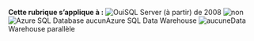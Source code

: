 **Cette rubrique s’applique à :** ![Oui](media/yes.png "Oui")SQL Server \(à partir\) de 2008 ![non](media/no.png "non") ![Azure SQL Database aucun](media/no.png "non")Azure SQL Data Warehouse ![aucune](media/no.png "non")Data Warehouse parallèle

